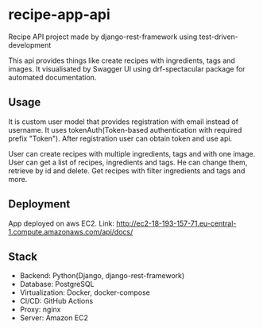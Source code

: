 # recipe-app-api
Recipe API project made by django-rest-framework using test-driven-development

This api provides things like create recipes with ingredients, tags and images. It visualisated
by Swagger UI using drf-spectacular package for automated documentation.

Usage
--
It is custom user model that provides registration with email instead of username.
It uses tokenAuth(Token-based authentication with required prefix "Token").
After registration user can obtain token and use api.

User can create recipes with multiple ingredients, tags and with one image.
User can get a list of recipes, ingredients and tags.
He can change them, retrieve by id and delete.
Get recipes with filter ingredients and tags and more.

Deployment
--
App deployed on aws EC2. Link: http://ec2-18-193-157-71.eu-central-1.compute.amazonaws.com/api/docs/

Stack
--
+ Backend: Python(Django, django-rest-framework)
+ Database: PostgreSQL
+ Virtualization: Docker, docker-compose
+ CI/CD: GitHub Actions
+ Proxy: nginx
+ Server: Amazon EC2


